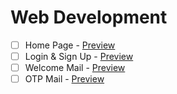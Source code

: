 # Web Development

- [ ] Home Page - [Preview](https://lumied.netlify.app/)
- [ ] Login & Sign Up - [Preview](https://lumied-demo-login-signup.netlify.app/)
- [ ] Welcome Mail - [Preview](https://welcomemail.netlify.app/)
- [ ] OTP Mail - [Preview](https://otpmail.netlify.app/)
